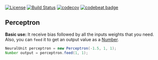 [![License](https://img.shields.io/badge/license-MIT-green.svg)](https://github.com/elbraulio/neuralnet/blob/master/LICENSE) [![Build Status](https://travis-ci.org/elbraulio/neuralnet.svg?branch=master)](https://travis-ci.org/elbraulio/neuralnet) [![codecov](https://codecov.io/gh/elbraulio/neuralnet/branch/master/graph/badge.svg)](https://codecov.io/gh/elbraulio/neuralnet) [![codebeat badge](https://codebeat.co/badges/270459fc-3a22-4765-80cf-a4f006926a31)](https://codebeat.co/projects/github-com-elbraulio-neuralnet-master)

## Perceptron

**Basic use:** It receive bias followed by all the inputs weights that you need. Also, you can ```feed``` it to get an output value as a [Number](https://docs.oracle.com/javase/8/docs/api/java/lang/Number.html).

~~~java
NeuralUnit perceptron = new Perceptron(-1.5, 1, 1);
Number output = perceptron.feed(1, 1);
~~~

